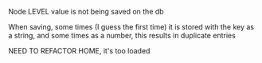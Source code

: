 Node LEVEL value is not being saved on the db

When saving, some times (I guess the first time) it is stored with the key as a string, and some times as a number, this results in duplicate entries

NEED TO REFACTOR HOME, it's too loaded